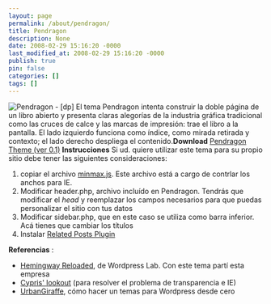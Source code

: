 ```yaml
---
layout: page
permalink: /about/pendragon/
title: Pendragon
description: None
date: 2008-02-29 15:16:20 -0000
last_modified_at: 2008-02-29 15:16:20 -0000
publish: true
pin: false
categories: []
tags: []
---
```

![Pendragon - \[dp\]](/assets/uploads/2006/08/pendragon.png) El tema Pendragon intenta construir la doble página de un libro abierto y presenta claras alegorí­as de la industria gráfica tradicional como las cruces de calce y las marcas de impresión: trae el libro a la pantalla. El lado izquierdo funciona como í­ndice, como mirada retirada y contexto; el lado derecho despliega el contenido.**Download** [Pendragon Theme (ver 0.1)](/assets/uploads/2006/07/pendragon.zip) **Instrucciones** Si ud. quiere utilizar este tema para su propio sitio debe tener las siguientes consideraciones:

  1. copiar el archivo [minmax.js](http://www.herbertspencer.net/wp/wp-content/uploads/2008/02/minmax.js). Este archivo está a cargo de contrlar los anchos para IE.
  2. Modificar header.php, archivo incluí­do en Pendragon. Tendrás que modificar el _head_ y reemplazar los campos necesarios para que puedas personalizar el sitio con tus datos
  3. Modificar sidebar.php, que en este caso se utiliza como barra inferior. Acá tienes que cambiar los tí­tulos
  4. Instalar [Related Posts Plugin](http://www.w-a-s-a-b-i.com/archives/2006/02/02/wordpress-related-entries-20/)

**Referencias** :

* [Hemingway Reloaded](http://wordpresslab.com/blog/2006/02/07/hemingway-reloaded/), de Wordpress Lab. Con este tema partí­ esta empresa
* [Cypris' lookout](http://blog.nkadesign.com/?p=13) (para resolver el problema de transparencia e IE)
* [UrbanGiraffe](http://www.urbangiraffe.com/themes/), cómo hacer un temas para Wordpress desde cero
